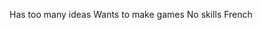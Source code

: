 Has too many ideas
Wants to make games
No skills
French
<!---
Canarix/Canarix is a ✨ special ✨ repository because its `README.md` (this file) appears on your GitHub profile.
You can click the Preview link to take a look at your changes.
--->
